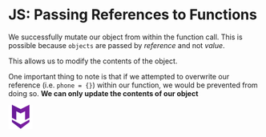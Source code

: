 # JS: Passing References to Functions

We successfully mutate our object from within the function call. This is possible because `objects` are passed by *reference* and not *value*.

This allows us to modify the contents of the object.

One important thing to note is that if we attempted to overwrite our reference (i.e. `phone = {}`) within our function, we would be prevented from doing so. **We can only update the contents of our object**

<img src="https://github.com/adam-p/markdown-here/raw/master/src/common/images/icon48.png">


